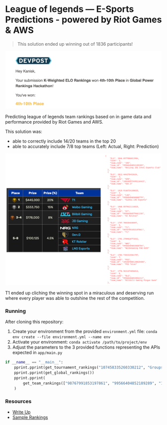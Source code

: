 # League of legends — E-Sports Predictions - powered by Riot Games & AWS

> This solution ended up winning out of 1836 participants!

![](https://raw.githubusercontent.com/chakrakan/lol-esports-predictions/main/analysis/doc-assets/winner_2.png)

Predicting league of legends team rankings based on in game data and performance provided by Riot Games and AWS.

This solution was:
- able to correctly include 14/20 teams in the top 20
- able to accurately include 7/8 top teams (Left: Actual, Right: Prediction)

![](https://raw.githubusercontent.com/chakrakan/lol-esports-predictions/main/analysis/doc-assets/rankings.png)

T1 ended up cliching the winning spot in a miraculous and deserving run where every player was able to outshine the rest of the competition. 

### Running

After cloning this repository:

1. Create your environment from the provided `environment.yml` file: `conda env create --file environment.yml --name env`
2. Activate your environment: `conda activate /path/to/project/env`
3. Adjust the parameters to the 3 provided functions representing the APIs expected in `app/main.py`

```python
if __name__ == "__main__":
    pprint.pprint(get_tournament_rankings("107458335260330212", "Groups"))
    pprint.pprint(get_global_rankings())
    pprint.pprint(
        get_team_rankings(["98767991853197861", "99566404852189289", "106972778172351142", "98767991877340524"])
    )
```

### Resources

- [Write Up](https://github.com/chakrakan/lol-esports-predictions/blob/main/write-up.md)
- [Sample Rankings](https://github.com/chakrakan/lol-esports-predictions/blob/main/rankings.md)
